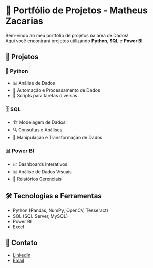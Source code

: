 # 🚀 Portfólio de Projetos - Matheus Zacarias

Bem-vindo ao meu portfólio de projetos na área de Dados!  
Aqui você encontrará projetos utilizando **Python**, **SQL** e **Power BI**.

## 📁 Projetos

### 🐍 Python
- 📊 Análise de Dados
- 📑 Automação e Processamento de Dados
- 🔄 Scripts para tarefas diversas

### 🗄️ SQL
- 🏗️ Modelagem de Dados
- 🔍 Consultas e Análises
- 🔄 Manipulação e Transformação de Dados

### 📊 Power BI
- 📈 Dashboards Interativos
- 📊 Análise de Dados Visuais
- 📑 Relatórios Gerenciais

## 🛠️ Tecnologias e Ferramentas
- Python (Pandas, NumPy, OpenCV, Tesseract)
- SQL (SQL Server, MySQL)
- Power BI
- Excel

## 🔗 Contato
- [LinkedIn](https://www.linkedin.com/in/matheus-zacarias/)
- [Email](mailto:matheuszla@hotmail.com)
